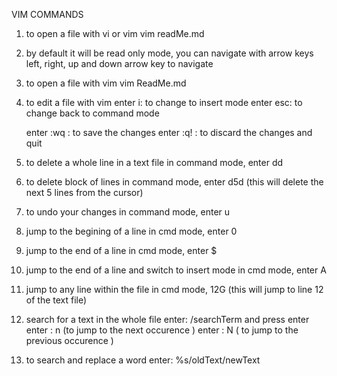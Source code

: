 VIM COMMANDS

1. to open a file with vi or vim
    vim readMe.md

2. by default it will be read only mode, you can navigate with arrow keys
    left, right, up and down arrow key to navigate

3. to open a file with vim
    vim ReadMe.md

4. to edit a file with vim
   enter i: to change to insert mode
   enter esc: to change back to command mode

   enter :wq  : to save the changes
   enter :q!  : to discard the changes and quit

5. to delete a whole line in a text file
   in command mode, enter dd

6. to delete block of lines
   in command mode, enter d5d  (this will delete the next 5 lines from the cursor)

7. to undo your changes
   in command mode, enter u

8. jump to the begining of a line
   in cmd mode, enter 0

9. jump to the end of a line
    in cmd mode, enter $

10. jump to the end of a line and switch to insert mode
    in cmd mode, enter A

11. jump to any line within the file
    in cmd mode, 12G (this will jump to line 12 of the text file)

12. search for a text in the whole file
    enter: /searchTerm and press enter
    enter : n  (to jump to the next occurence )
    enter : N ( to jump to the previous occurence )

13. to search and replace a word 
    enter: %s/oldText/newText
    